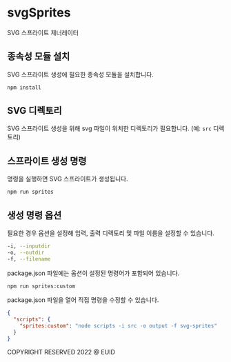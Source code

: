 # svgSprites

SVG 스프라이트 제너레이터

## 종속성 모듈 설치

SVG 스프라이트 생성에 필요한 종속성 모듈을 설치합니다.

```sh
npm install
```

## SVG 디렉토리

SVG 스프라이트 생성을 위해 svg 파일이 위치한 디렉토리가 필요합니다. (예: `src` 디렉토리)

## 스프라이트 생성 명령

명령을 실행하면 SVG 스프라이트가 생성됩니다.

```sh
npm run sprites
```

## 생성 명령 옵션

필요한 경우 옵션을 설정해 입력, 출력 디렉토리 및 파일 이름을 설정할 수 있습니다.

```sh
-i, --inputdir
-o, --outdir
-f, --filename
```

package.json 파일에는 옵션이 설정된 명령어가 포함되어 있습니다.

```sh
npm run sprites:custom
```

package.json 파일을 열어 직접 명령을 수정할 수 있습니다.

```json
{
  "scripts": {
    "sprites:custom": "node scripts -i src -o output -f svg-sprites"
  }
}
```

COPYRIGHT RESERVED 2022 @ EUID